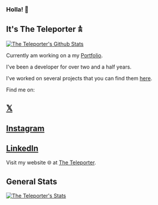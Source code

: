### Holla! 👋

##  It's The Teleporter 𖠋

[![The Teleporter's Github Stats](https://github-readme-stats.vercel.app/api?&username=theteleporter&repo=github-readme-stats&show_icons=true&theme=neon&layout=pie)](https://github.com/theteleporter/github-readme-stats)

Currently am working on a my [Portfolio](https://www.kelvinomondi.tech).

I've been a developer for over two and a half years.

I've worked on several projects that you can find them [here](https://www.kelvinomondi.tech/projects).

Find me on:

## [𝕏](https://x.com/@theteleporter_)
## [Instagram](https://instagram.com/theteleporter_)
## [LinkedIn](https://linkedin.com/in/theteleporter)
Visit my website 🌐 at [The Teleporter](https://www.kelvinomondi.tech).


## General Stats
[![The Teleporter's Stats](https://awesome-github-stats.azurewebsites.net/user-stats/theteleporter?cardType=octocat&theme=dark&preferLogin=false&Background=000000&Text=E50914&Title=1C00DD&Border=783B07A4&Ring=C30B93)](https://www.kelvinomondi.tech)
